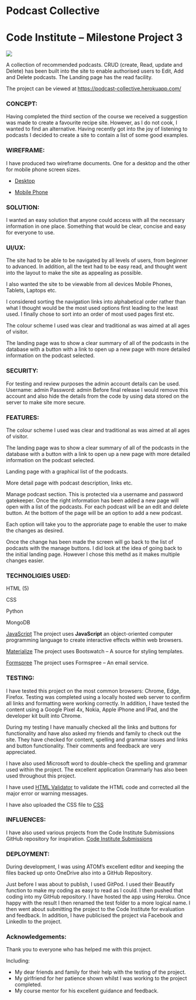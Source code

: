 # Podcast Collective

# Code Institute – Milestone Project 3

<img src="https://www.silverheath.co.uk/images/podcasts.jpg" style="margin: 0;">


A collection of recommended podcasts. CRUD (create, Read, update and Delete) has been built into the site to enable authorised users to Edit, Add and Delete podcasts. The Landing page has the read facility.

The project can be viewed at <a>https://podcast-collective.herokuapp.com/</a>



### CONCEPT:
Having completed the third section of the course we received a suggestion was made to create a favourite recipe site.
However, as I do not cook, I wanted to find an alternative. Having recently got into the joy of listening to podcasts I decided to create a site to contain a list of some good examples.

### WIREFRAME:
I have produced two wireframe documents. One for a desktop and the other for mobile phone screen sizes.

* <a href="http://www.silverheath.co.uk/images/podcastdesktop.pdf">Desktop</a>

* <a href="http://www.silverheath.co.uk/images/podcastmobile.pdf">Mobile Phone</a>


### SOLUTION:
I wanted an easy solution that anyone could access with all the necessary information in one place. Something that would be clear, concise and easy for everyone to use.

### UI/UX:
The site had to be able to be navigated by all levels of users, from beginner to advanced. In addition, all the text had to be easy read, and thought went into the layout to make the site as appealing as possible.

I also wanted the site to be viewable from all devices Mobile Phones, Tablets, Laptops etc.

I considered sorting the navigation links into alphabetical order rather than what I thought would be the most used options first leading to the least used. I finally chose to sort into an order of most used pages first etc.

The colour scheme I used was clear and traditional as was aimed at all ages of visitor.

The landing page was to show a clear summary of all of the podcasts in the database with a button with a link to open up a new page with more detailed information on the podcast selected.


### SECURITY:

For testing and review purposes the admin account details can be used. Username: admin Password: admin
Before final release I would remove this account and also hide the details from the code by using data stored on the server to make site more secure.


### FEATURES:

The colour scheme I used was clear and traditional as was aimed at all ages of visitor.

The landing page was to show a clear summary of all of the podcasts in the database with a button with a link to open up a new page with more detailed information on the podcast selected.

Landing page with a graphical list of the podcasts.

More detail page with podcast description, links etc.

Manage podcast section. This is protected via a username and password gatekeeper. Once the right information has been added a new page will open with a list of the podcasts. For each podcast will be an edit and delete button. At the bottom of the page will be an option to add a new podcast.

Each option will take you to the approriate page to enable the user to make the changes as desired.

Once the change has been made the screen will go back to the list of podcasts with the manage buttons. I did look at the idea of going back to the initial landing page. However I chose this methd as it makes multiple changes easier.



### TECHNOLIGIES USED:

HTML (5)

CSS

Python

MongoDB

<a href="https://developer.mozilla.org/en-US/docs/Web/JavaScript">JavaScript</a>
The project uses __JavaScript__ an object-oriented computer programming language to create interactive effects within web browsers.

<a href="https://materializecss.com/">Materialize</a>
The project uses Bootswatch – A source for styling templates.

<a href="https://formspree.io/">Formspree</a>
The project uses Formspree – An email service.



### TESTING:

I have tested this project on the most common browsers: Chrome, Edge, Firefox. Testing was completed using a locally hosted web server to confirm all links and formatting were working correctly. In addition, I have tested the content using a Google Pixel 4x, Nokia, Apple iPhone and IPad, and the developer kit built into Chrome.

During my testing I have manually checked all the links and buttons for functionality and have also asked my friends and family to check out the site. They have checked for content, spelling and grammar issues and links and button functionality. Their comments and feedback are very appreciated.

I have also used Microsoft word to double-check the spelling and grammar used within the project.
The excellent application Grammarly has also been used throughout this project.

I have used <a href="https://validator.w3.org/">HTML Validator</a> to validate the HTML code and corrected all the major error or warning messages.

I have also uploaded the CSS file to <a href="https://jigsaw.w3.org/css-validator/">CSS <a>

### INFLUENCES:
I have also used various projects from the Code Institute Submissions GitHub repository for inspiration.
 <a href="https://github.com/Code-Institute-Submissions" > Code Institute Submissions</a>

### DEPLOYMENT:
During development, I was using ATOM’s excellent editor and keeping the files backed up onto OneDrive also into a GitHub Repository.

Just before I was about to publish, I used GitPod. I used their Beautify function to make my coding as easy to read as I could. I then pushed that coding into my GitHub repository.
I have hosted the app using Heroku.
Once happy with the result I then renamed the test folder to a more logical name. I then went about submitting the project to the Code Institute for evaluation and feedback.
In addition, I have publicised the project via Facebook and LinkedIn to the project.

### Acknowledgements:
Thank you to everyone who has helped me with this project.

Including:
* My dear friends and family for their help with the testing of the project.
* My girlfriend for her patience shown whilst I was working to the project completed.
* My course mentor for his excellent guidance and feedback.
